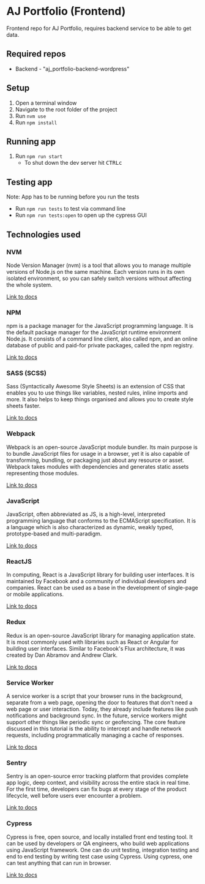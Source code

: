# AJ Portfolio (Frontend)

Frontend repo for AJ Portfolio, requires backend service to be able to get data.

## Required repos

- Backend - "aj_portfolio-backend-wordpress"

## Setup

1. Open a terminal window
2. Navigate to the root folder of the project
3. Run `nvm use`
4. Run `npm install`

## Running app

1. Run `npm run start`
   - To shut down the dev server hit <kbd>CTRL</kbd><kbd>c</kbd>

## Testing app

Note: App has to be running before you run the tests

- Run `npm run tests` to test via command line
- Run `npm run tests:open` to open up the cypress GUI

## Technologies used

### NVM

Node Version Manager (nvm) is a tool that allows you to manage multiple versions of Node.js on the same machine. Each version runs in its own isolated environment, so you can safely switch versions without affecting the whole system.

[Link to docs](https://github.com/creationix/nvm/)

### NPM

npm is a package manager for the JavaScript programming language. It is the default package manager for the JavaScript runtime environment Node.js. It consists of a command line client, also called npm, and an online database of public and paid-for private packages, called the npm registry.

[Link to docs](https://docs.npmjs.com/)

### SASS (SCSS)

Sass (Syntactically Awesome Style Sheets) is an extension of CSS that enables you to use things like variables, nested rules, inline imports and more. It also helps to keep things organised and allows you to create style sheets faster.

[Link to docs](http://sass-lang.com/documentation/file.SASS_REFERENCE.html/)

### Webpack

Webpack is an open-source JavaScript module bundler. Its main purpose is to bundle JavaScript files for usage in a browser, yet it is also capable of transforming, bundling, or packaging just about any resource or asset. Webpack takes modules with dependencies and generates static assets representing those modules.

[Link to docs](https://webpack.js.org/concepts/)

### JavaScript

JavaScript, often abbreviated as JS, is a high-level, interpreted programming language that conforms to the ECMAScript specification. It is a language which is also characterized as dynamic, weakly typed, prototype-based and multi-paradigm.

[Link to docs](https://developer.mozilla.org/bm/docs/Web/JavaScript)

### ReactJS

In computing, React is a JavaScript library for building user interfaces. It is maintained by Facebook and a community of individual developers and companies. React can be used as a base in the development of single-page or mobile applications.

[Link to docs](https://reactjs.org/docs/getting-started.html/)

### Redux

Redux is an open-source JavaScript library for managing application state. It is most commonly used with libraries such as React or Angular for building user interfaces. Similar to Facebook's Flux architecture, it was created by Dan Abramov and Andrew Clark.

[Link to docs](https://redux.js.org/basics/usagewithreact/)

### Service Worker

A service worker is a script that your browser runs in the background, separate from a web page, opening the door to features that don't need a web page or user interaction. Today, they already include features like push notifications and background sync. In the future, service workers might support other things like periodic sync or geofencing. The core feature discussed in this tutorial is the ability to intercept and handle network requests, including programmatically managing a cache of responses.

[Link to docs](https://developers.google.com/web/fundamentals/primers/service-workers/)

### Sentry

Sentry is an open-source error tracking platform that provides complete app logic, deep context, and visibility across the entire stack in real time. For the first time, developers can fix bugs at every stage of the product lifecycle, well before users ever encounter a problem.

[Link to docs](https://docs.sentry.io/)

### Cypress

Cypress is free, open source, and locally installed front end testing tool. It can be used by developers or QA engineers, who build web applications using JavaScript framework. One can do unit testing, integration testing and end to end testing by writing test case using Cypress. Using cypress, one can test anything that can run in browser.

[Link to docs](https://docs.cypress.io/)
